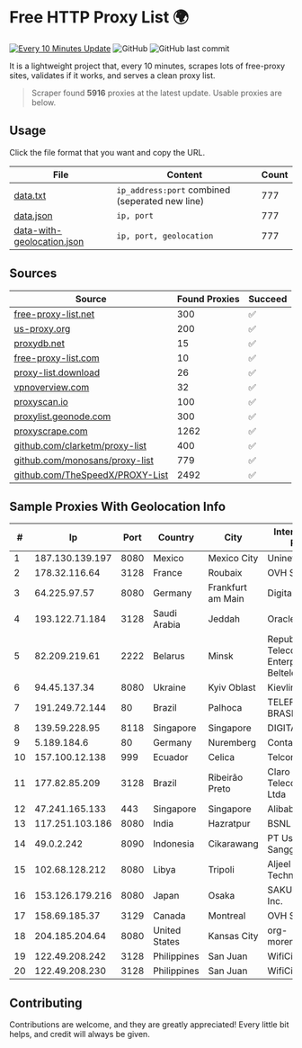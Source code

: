 
# Free HTTP Proxy List 🌍

[![Every 10 Minutes Update](https://github.com/mertguvencli/http-proxy-list/actions/workflows/main.yml/badge.svg?branch=main)](https://github.com/mertguvencli/http-proxy-list/actions/workflows/main.yml)
![GitHub](https://img.shields.io/github/license/mertguvencli/http-proxy-list)
![GitHub last commit](https://img.shields.io/github/last-commit/mertguvencli/http-proxy-list)

It is a lightweight project that, every 10 minutes, scrapes lots of free-proxy sites, validates if it works, and serves a clean proxy list.


> Scraper found **5916** proxies at the latest update. Usable proxies are below.

## Usage

Click the file format that you want and copy the URL.


|File|Content|Count|
|----|-------|-----|
|[data.txt](https://raw.githubusercontent.com/mertguvencli/http-proxy-list/main/proxy-list/data.txt)|`ip_address:port` combined (seperated new line)|777|
|[data.json](https://raw.githubusercontent.com/mertguvencli/http-proxy-list/main/proxy-list/data.json)|`ip, port`|777|
|[data-with-geolocation.json](https://raw.githubusercontent.com/mertguvencli/http-proxy-list/main/proxy-list/data-with-geolocation.json)|`ip, port, geolocation`|777|

## Sources

|Source|Found Proxies|Succeed|
|------|-------------|-------|
|[free-proxy-list.net](https://free-proxy-list.net)|300|✅|
|[us-proxy.org](https://www.us-proxy.org)|200|✅|
|[proxydb.net](http://proxydb.net)|15|✅|
|[free-proxy-list.com](https://free-proxy-list.com/?page=&port=&type%5B%5D=http&type%5B%5D=https&up_time=0&search=Search)|10|✅|
|[proxy-list.download](https://www.proxy-list.download/HTTP)|26|✅|
|[vpnoverview.com](https://vpnoverview.com/privacy/anonymous-browsing/free-proxy-servers)|32|✅|
|[proxyscan.io](https://www.proxyscan.io)|100|✅|
|[proxylist.geonode.com](https://proxylist.geonode.com/api/proxy-list?limit=300&page=1&sort_by=lastChecked&sort_type=desc&protocols=http,https)|300|✅|
|[proxyscrape.com](https://api.proxyscrape.com/v2/?request=displayproxies&protocol=http&timeout=10000&country=all&ssl=all&anonymity=all)|1262|✅|
|[github.com/clarketm/proxy-list](https://raw.githubusercontent.com/clarketm/proxy-list/master/proxy-list-raw.txt)|400|✅|
|[github.com/monosans/proxy-list](https://raw.githubusercontent.com/monosans/proxy-list/main/proxies/http.txt)|779|✅|
|[github.com/TheSpeedX/PROXY-List](https://raw.githubusercontent.com/TheSpeedX/PROXY-List/master/http.txt)|2492|✅|


## Sample Proxies With Geolocation Info

|#|Ip|Port|Country|City|Internet Service Provider|
|-|--|----|-------|----|-------------------------|
|1|187.130.139.197|8080|Mexico|Mexico City|Uninet S.A. de C.V.|
|2|178.32.116.64|3128|France|Roubaix|OVH SAS|
|3|64.225.97.57|8080|Germany|Frankfurt am Main|DigitalOcean, LLC|
|4|193.122.71.184|3128|Saudi Arabia|Jeddah|Oracle Corporation|
|5|82.209.219.61|2222|Belarus|Minsk|Republican Unitary Telecommunication Enterprise Beltelecom|
|6|94.45.137.34|8080|Ukraine|Kyiv Oblast|Kievline LLC|
|7|191.249.72.144|80|Brazil|Palhoca|TELEFÔNICA BRASIL S.A|
|8|139.59.228.95|8118|Singapore|Singapore|DIGITALOCEAN|
|9|5.189.184.6|80|Germany|Nuremberg|Contabo GmbH|
|10|157.100.12.138|999|Ecuador|Celica|Telconet S.A|
|11|177.82.85.209|3128|Brazil|Ribeirão Preto|Claro NXT Telecomunicacoes Ltda|
|12|47.241.165.133|443|Singapore|Singapore|Alibaba.com LLC|
|13|117.251.103.186|8080|India|Hazratpur|BSNL Internet|
|14|49.0.2.242|8090|Indonesia|Cikarawang|PT Usaha Adi Sanggoro|
|15|102.68.128.212|8080|Libya|Tripoli|Aljeel Aljadeed For Technology|
|16|153.126.179.216|8080|Japan|Osaka|SAKURA Internet Inc.|
|17|158.69.185.37|3129|Canada|Montreal|OVH SAS|
|18|204.185.204.64|8080|United States|Kansas City|org-morenet.more.net|
|19|122.49.208.242|3128|Philippines|San Juan|WifiCity, Inc|
|20|122.49.208.230|3128|Philippines|San Juan|WifiCity, Inc|



## Contributing

Contributions are welcome, and they are greatly appreciated! Every
little bit helps, and credit will always be given.

